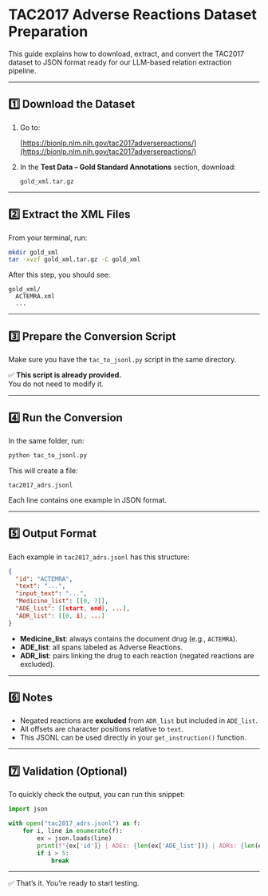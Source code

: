# TAC2017 Adverse Reactions Dataset Preparation

This guide explains how to download, extract, and convert the TAC2017 dataset to JSON format ready for our LLM-based relation extraction pipeline.

---

## 1️⃣ Download the Dataset

1. Go to:

   [https://bionlp.nlm.nih.gov/tac2017adversereactions/](https://bionlp.nlm.nih.gov/tac2017adversereactions/)

2. In the **Test Data – Gold Standard Annotations** section, download:

   ```
   gold_xml.tar.gz
   ```

---

## 2️⃣ Extract the XML Files

From your terminal, run:

```bash
mkdir gold_xml
tar -xvzf gold_xml.tar.gz -C gold_xml
```

After this step, you should see:

```
gold_xml/
  ACTEMRA.xml
  ...
```

---

## 3️⃣ Prepare the Conversion Script

Make sure you have the `tac_to_jsonl.py` script in the same directory.

✅ **This script is already provided.**  
You do not need to modify it.

---

## 4️⃣ Run the Conversion

In the same folder, run:

```bash
python tac_to_jsonl.py
```

This will create a file:

```
tac2017_adrs.jsonl
```

Each line contains one example in JSON format.

---

## 5️⃣ Output Format

Each example in `tac2017_adrs.jsonl` has this structure:

```json
{
  "id": "ACTEMRA",
  "text": "...",
  "input_text": "...",
  "Medicine_list": [[0, 7]],
  "ADE_list": [[start, end], ...],
  "ADR_list": [[0, i], ...]
}
```

- **Medicine_list**: always contains the document drug (e.g., `ACTEMRA`).
- **ADE_list**: all spans labeled as Adverse Reactions.
- **ADR_list**: pairs linking the drug to each reaction (negated reactions are excluded).

---

## 6️⃣ Notes

- Negated reactions are **excluded** from `ADR_list` but included in `ADE_list`.
- All offsets are character positions relative to `text`.
- This JSONL can be used directly in your `get_instruction()` function.

---

## 7️⃣ Validation (Optional)

To quickly check the output, you can run this snippet:

```python
import json

with open("tac2017_adrs.jsonl") as f:
    for i, line in enumerate(f):
        ex = json.loads(line)
        print(f"{ex['id']} | ADEs: {len(ex['ADE_list'])} | ADRs: {len(ex['ADR_list'])}")
        if i > 5:
            break
```

---

✅ That’s it. You’re ready to start testing.
